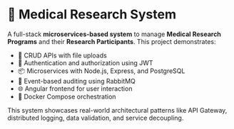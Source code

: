 # 🧪 Medical Research System

A full-stack **microservices-based system** to manage **Medical Research Programs** and their **Research Participants**. This project demonstrates:

- 🚀 CRUD APIs with file uploads
- 🔐 Authentication and authorization using JWT
- 📦 Microservices with Node.js, Express, and PostgreSQL
- 🧾 Event-based auditing using RabbitMQ
- 🌐 Angular frontend for user interaction
- 🐳 Docker Compose orchestration

This system showcases real-world architectural patterns like API Gateway, distributed logging, data validation, and service decoupling.
